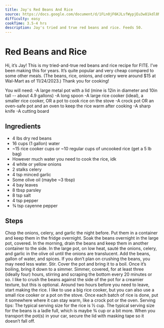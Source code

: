 ```yaml
---
title: Jay's Red Beans And Rice
source: https://docs.google.com/document/d/1FLn0jF6KJLsfWypjEu3w81kdl8Nu7P61HTMqpZvliyE/edit?usp=drive_link
difficulty: easy
cookTime: 3.5-4 hrs
description: Jay's tried and true red beans and rice. Feeds 50.
---
```


# Red Beans and Rice

Hi, it’s Jay!  This is my tried-and-true red beans and rice recipe for FITE.  I’ve been making this for years.  It’s quite popular and very cheap compared to some other meals.  (The beans, rice, onions, and celery were around $15 at Wal-Mart as of 11/24/2023.)  Thank you for cooking!

You will need:
-A large metal pot with a lid (mine is 12in in diameter and 10in tall -- about 4.9 gallons)
-A long spoon
-A large rice cooker (ideal), a smaller rice cooker, OR a pot to cook rice on the stove
-A crock pot OR an oven-safe pot and an oven to keep the rice warm after cooking
-A sharp knife
-A cutting board

## Ingredients

- 4 lbs dry red beans
- 16 cups (1 gallon) water
- ~15 rice cooker cups or ~10 regular cups of uncooked rice (get a 5 lb bag)
- However much water you need to cook the rice, idk
- 4 white or yellow onions
- 2 stalks celery
- 4 tsp minced garlic
- Some olive oil (maybe ~3 tbsp)
- 4 bay leaves
- 8 tbsp parsley
- 8 tsp salt
- 4 tsp pepper
- ¾ tsp cayenne pepper

## Steps

Chop the onions, celery, and garlic the night before.  Put them in a container and keep them in the fridge overnight.
Soak the beans overnight in the large pot, covered.
In the morning, drain the beans and keep them in another container to the side.
In the large pot, on low heat, sauté the onions, celery, and garlic in the olive oil until the onions are translucent.
Add the beans, gallon of water, and spices.  If you don’t plan on crushing the beans, you may need less water.  Stir.
Cover the pot and bring it to a boil.
Once it’s boiling, bring it down to a simmer.  Simmer, covered, for at least three (ideally four) hours, stirring and scraping the bottom every 20 minutes or so.  I like to crush the beans against the side of the pot for a creamier texture, but this is optional.
Around two hours before you need to leave, start making the rice.  I like to use a big rice cooker, but you can also use a small rice cooker or a pot on the stove.  Once each batch of rice is done, put it somewhere where it can stay warm, like a crock pot or the oven.
Serving tips:
The typical serving size for the rice is ½  cup.  The typical serving size for the beans is a ladle full, which is maybe ¾ cup or a bit more.
When you transport the pot(s) in your car, secure the lid with masking tape so it doesn’t fall off.

